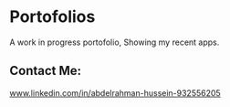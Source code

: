 # Portofolios

A work in progress portofolio, Showing my recent apps.

## Contact Me:

www.linkedin.com/in/abdelrahman-hussein-932556205

